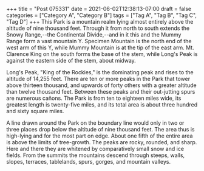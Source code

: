+++
title = "Post 075331"
date = 2021-06-02T12:38:13-07:00
draft = false
categories = ["Category A", "Category B"]
tags = ["Tag A", "Tag B", "Tag C", "Tag D"]
+++
This Park is a mountain realm lying almost entirely above the altitude of nine thousand feet. Through it from north to south extends the Snowy Range,--the Continental Divide,--and in it this and the Mummy Range form a vast mountain Y. Specimen Mountain is the north end of the west arm of this Y, while Mummy Mountain is at the tip of the east arm. Mt. Clarence King on the south forms the base of the stem, while Long's Peak is against the eastern side of the stem, about midway.

Long's Peak, "King of the Rockies," is the dominating peak and rises to the altitude of 14,255 feet. There are ten or more peaks in the Park that tower above thirteen thousand, and upwards of forty others with a greater altitude than twelve thousand feet. Between these peaks and their out-jutting spurs are numerous cañons. The Park is from ten to eighteen miles wide, its greatest length is twenty-five miles, and its total area is about three hundred and sixty square miles.

A line drawn around the Park on the boundary line would only in two or three places drop below the altitude of nine thousand feet. The area thus is high-lying and for the most part on edge. About one fifth of the entire area is above the limits of tree-growth. The peaks are rocky, rounded, and sharp. Here and there they are whitened by comparatively small snow and ice fields. From the summits the mountains descend through steeps, walls, slopes, terraces, tablelands, spurs, gorges, and mountain valleys.
